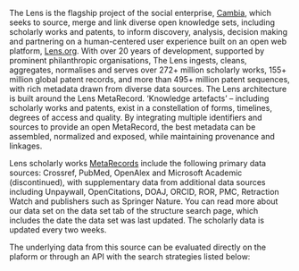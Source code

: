 The Lens is the flagship project of the social enterprise, [Cambia](https://cambia.org/), which seeks to source, merge and link diverse open knowledge sets, including scholarly works and patents, to inform discovery, analysis, decision making and partnering on a human-centered user experience built on an open web platform, [Lens.org](https://www.lens.org/). With over 20 years of development, supported by prominent philanthropic organisations, The Lens ingests, cleans, aggregates, normalises and serves over 272+ million scholarly works, 155+ million global patent records, and more than 495+ million patent sequences, with rich metadata drawn from diverse data sources. The Lens architecture is built around the Lens MetaRecord. ‘Knowledge artefacts’ – including scholarly works and patents, exist in a constellation of forms, timelines, degrees of access and quality. By integrating multiple identifiers and sources to provide an open MetaRecord, the best metadata can be assembled, normalized and exposed, while maintaining provenance and linkages.

Lens scholarly works [MetaRecords](https://about.lens.org/the-lens-metarecord/) include the following primary data sources:  Crossref, PubMed, OpenAlex and Microsoft Academic (discontinued), with supplementary data from additional data sources including Unpaywall, OpenCitations, DOAJ, ORCID, ROR, PMC, Retraction Watch and publishers such as Springer Nature. You can read more about our data set on the data set tab of the structure search page, which includes the date the data set was last updated. The scholarly data is updated every two weeks.

The underlying data from this source can be evaluated directly on the plaform or through an API with the search strategies listed below:
